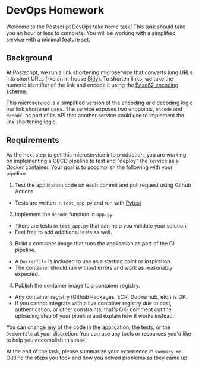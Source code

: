 # DevOps Homework

Welcome to the Postscript DevOps take home task! This task should take you an hour or less to complete. You will be working with a simplified service with a minimal feature set.

## Background

At Postscript, we run a link shortening microservice that converts long URLs into short URLs (like an in-house [Bitly](https://bitly.com/)). To shorten links, we take the numeric identifier of the link and encode it using the [Base62 encoding scheme](https://en.wikipedia.org/wiki/Base62).

This microservice is a simplified version of the encoding and decoding logic our link shortener uses. The service exposes two endpoints, `encode` and `decode`, as part of its API that another service could use to implement the link shortening logic.

## Requirements

As the next step to get this microservice into production, you are working on implementing a CI/CD pipeline to test and "deploy" the service as a Docker container. Your goal is to accomplish the following with your pipeline:

1. Test the application code on each commit and pull request using Github Actions
  - Tests are written in `test_app.py` and run with [Pytest](https://pypi.org/project/pytest/)
2. Implement the `decode` function in `app.py`.
  - There are tests in `test_app.py` that can help you validate your solution.
  - Feel free to add additional tests as well.
3. Build a container image that runs the application as part of the CI pipeline.
  - A `Dockerfile` is included to use as a starting point or inspiration.
  - The container should run without errors and work as reasonably expected.
4. Publish the container image to a container registry.
  - Any container registry (Github Packages, ECR, Dockerhub, etc.) is OK.
  - If you cannot integrate with a live container registry due to cost, authentication, or other constraints, that's OK- comment out the uploading step of your pipeline and explain how it works instead.

You can change any of the code in the application, the tests, or the `Dockerfile` at your discretion. You can use any tools or resources you'd like to help you accomplish this task.

At the end of the task, please summarize your experience in `summary.md`. Outline the steps you took and how you solved problems as they came up.
